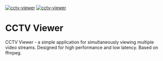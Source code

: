[![cctv-viewer](https://snapcraft.io/cctv-viewer/badge.svg)](https://snapcraft.io/cctv-viewer)
[![cctv-viewer](https://snapcraft.io/cctv-viewer/trending.svg?name=0)](https://snapcraft.io/cctv-viewer)

# CCTV Viewer

CCTV Viewer - a simple application for simultaneously viewing multiple video streams. Designed for high performance and low latency.
Based on ffmpeg.
